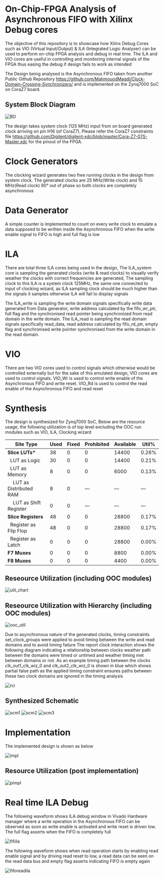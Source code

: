 # On-Chip-FPGA Analysis of Asynchronous FIFO with Xilinx Debug cores
The objective of this repository is to showcase how Xilinx Debug Cores such as VIO (Virtual Input/Output) & ILA (Integrated Logic Analyser) can be used to perform on-chip FPGA analysis and debug in real time.
The ILA and VIO cores are useful in controlling and monitoring internal signals of the FPGA thus easing the debug if design fails to work as intended

The Design being analysed is the Asynchronous FIFO taken from another Public Github Repository https://github.com/MahmouodMagdi/Clock-Domain-Crossing-Synchronizers/ and is implemented on the Zynq7000 SoC on CoraZ7 board.

## System Block Diagram

![BD](images/AFIFO-BD.svg)

The design takes system clock (125 MHz) input from on board generated clock arriving on pin H16 (of CoraZ7), Please refer the CoraZ7 constraints file https://github.com/Digilent/digilent-xdc/blob/master/Cora-Z7-07S-Master.xdc for the pinout of the FPGA.
# Clock Generators
The clocking wizard generates two free running clocks in the design from system clock.
The generated clocks are 25 MHz(Write clock) and 15 MHz(Read clock) 90° out of phase so both clocks are completely asynchronous

# Data Generator
A simple counter is implemented to count on every write clock to emulate a data supposed to be written inside the Asynchronous FIFO when the write enable signal to FIFO is high and full flag is low

# ILA
There are total three ILA cores being used in the design, The ILA_system core is sampling the generated clocks (write & read clocks) to visually verify weather the clocks with correct frequencies are generated, The sampling clock to this ILA is a system clock 125MHz, the same one connected to input of clocking wizard, as ILA sampling clock should be much higher than the signals it samples otherwise ILA will fail to display signals

The ILA_write is sampling the write domain signals specifically write data generated from Data generator, write address calculated by the fifo_wr_ptr, full flag and the synchronised read pointer being synchronized from read domain in the write domain.
The ILA_read is sampling the read domain signals specifically read_data, read address calculated by fifo_rd_ptr, empty flag and synchronised write pointer synchronised from the write domain in the read domain.

# VIO

There are two VIO cores used to control signals which otherwise would be controlled externally but for the sake of this emulated design, VIO cores are used to control signals.
VIO_Wr is used to control write enable of the Asynchronous FIFO and write reset.
VIO_Rd is used to control the read enable of the Asynchronous FIFO and read reset

# Synthesis
The design is synthesized for Zynq7000 SoC, Below are the resource usage, the following utilization is of top level excluding the OOC run modules such as VIO, ILA, Clocking wizard

| Site Type                  | Used | Fixed | Prohibited | Available | Util% |
|----------------------------|------|-------|------------|-----------|--------|
| **Slice LUTs\***           |   38 |     0 |          0 |     14400 |  0.26% |
| &nbsp;&nbsp;LUT as Logic   |   30 |     0 |          0 |     14400 |  0.21% |
| &nbsp;&nbsp;LUT as Memory  |    8 |     0 |          0 |      6000 |  0.13% |
| &nbsp;&nbsp;&nbsp;&nbsp;LUT as Distributed RAM | 8 | 0 | — | — | — |
| &nbsp;&nbsp;&nbsp;&nbsp;LUT as Shift Register  | 0 | 0 | — | — | — |
| **Slice Registers**        |   48 |     0 |          0 |     28800 |  0.17% |
| &nbsp;&nbsp;Register as Flip Flop | 48 | 0 | 0 | 28800 | 0.17% |
| &nbsp;&nbsp;Register as Latch     | 0  | 0 | 0 | 28800 | 0.00% |
| **F7 Muxes**               |    0 |     0 |          0 |      8800 |  0.00% |
| **F8 Muxes**               |    0 |     0 |          0 |      4400 |  0.00% |



## Reseource Utilization (including OOC modules)

![util_chart](images/util-full-design.png)

## Reseource Utilization with Hierarchy (including OOC modules)

![ooc_util](images/reseource_ooc.png)


Due to asynchronous nature of the generated clocks, timing constraints set_clock_groups were applied to avoid timing between the write and read domains and to avoid timing failure
The report clock interaction shows the following diagram indicating a relationship between clocks weather path between the domains were timed or untimed and weather timing met between domains or not. As an example timing path between the clocks clk_out1_clk_wiz_0 and clk_out2_clk_wiz_0 is shown in blue which shows partial false path as the applied timing constraint ensures paths between these two clock domains are ignored in the timing analysis

![rci](images/report_clock_interaction.png)

## Synthesized Schematic

![scm1](images/schematic-afifo-1.png)
![scm2](images/schematic-afifo-2.png)
![scm3](images/schematic-afifo-3.png)

# Implementation

The implemented design is shown as below

![impl](images/post-implementation-die.png)

## Resource Utilization (post implementation)
![pimpl](images/post-implemented-util.png)

# Real time ILA Debug

The following waveform shows ILA debug window in Vivado Hardware manager where a write operation in the Asynchronous FIFO can be observed as soon as write enable is activated and write reset is driven low. The full flag asserts when the FIFO is completely full

![fifiila](images/ILA-FIFO-Write.png)

The following waveform shows when read operation starts by enabling read enable signal and by driving read reset to low, a read data can be seen on the read data bus and empty flag asserts indicating FIFO is empty again

![fiforeadila](images/ILA-FIFO-read.png)




